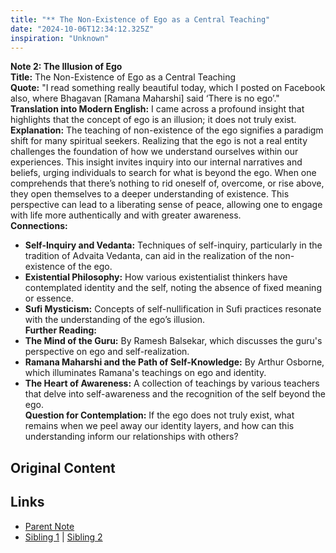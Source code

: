 ```yaml
---
title: "** The Non-Existence of Ego as a Central Teaching"
date: "2024-10-06T12:34:12.325Z"
inspiration: "Unknown"
---
```


  
**Note 2: The Illusion of Ego**  
**Title:** The Non-Existence of Ego as a Central Teaching  
**Quote:** "I read something really beautiful today, which I posted on Facebook also, where Bhagavan [Ramana Maharshi] said ‘There is no ego’."  
**Translation into Modern English:** I came across a profound insight that highlights that the concept of ego is an illusion; it does not truly exist.  
**Explanation:** The teaching of non-existence of the ego signifies a paradigm shift for many spiritual seekers. Realizing that the ego is not a real entity challenges the foundation of how we understand ourselves within our experiences. This insight invites inquiry into our internal narratives and beliefs, urging individuals to search for what is beyond the ego. When one comprehends that there’s nothing to rid oneself of, overcome, or rise above, they open themselves to a deeper understanding of existence. This perspective can lead to a liberating sense of peace, allowing one to engage with life more authentically and with greater awareness.  
**Connections:**  
- **Self-Inquiry and Vedanta:** Techniques of self-inquiry, particularly in the tradition of Advaita Vedanta, can aid in the realization of the non-existence of the ego.  
- **Existential Philosophy:** How various existentialist thinkers have contemplated identity and the self, noting the absence of fixed meaning or essence.  
- **Sufi Mysticism:** Concepts of self-nullification in Sufi practices resonate with the understanding of the ego’s illusion.  
**Further Reading:**  
- **The Mind of the Guru:** By Ramesh Balsekar, which discusses the guru's perspective on ego and self-realization.  
- **Ramana Maharshi and the Path of Self-Knowledge:** By Arthur Osborne, which illuminates Ramana's teachings on ego and identity.  
- **The Heart of Awareness:** A collection of teachings by various teachers that delve into self-awareness and the recognition of the self beyond the ego.  
**Question for Contemplation:** If the ego does not truly exist, what remains when we peel away our identity layers, and how can this understanding inform our relationships with others?  



## Original Content



## Links

- [Parent Note](/parent-note.md)
- [Sibling 1](/zettel1.md) | [Sibling 2](/zettel2.md)
